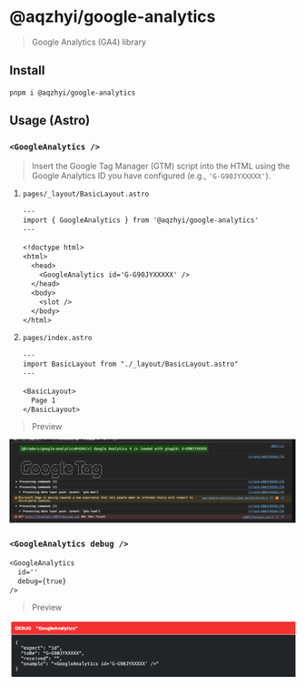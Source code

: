 # @aqzhyi/google-analytics

> Google Analytics (GA4) library

## Install

```
pnpm i @aqzhyi/google-analytics
```

## Usage (Astro)

### `<GoogleAnalytics />`

> Insert the Google Tag Manager (GTM) script into the HTML using the Google Analytics ID you have configured (e.g., `'G-G90JYXXXXX'`).

1. `pages/_layout/BasicLayout.astro`

   ```astro
   ---
   import { GoogleAnalytics } from '@aqzhyi/google-analytics'
   ---

   <!doctype html>
   <html>
     <head>
       <GoogleAnalytics id='G-G90JYXXXXX' />
     </head>
     <body>
       <slot />
     </body>
   </html>
   ```

1. `pages/index.astro`

   ```
   ---
   import BasicLayout from "./_layout/BasicLayout.astro"
   ---

   <BasicLayout>
     Page 1
   </BasicLayout>
   ```

> Preview

![](https://raw.githubusercontent.com/Aqzhyi/mono/refs/heads/main/%40aqzhyi/google-analytics/public/works.png)

### `<GoogleAnalytics debug />`

```astro
<GoogleAnalytics
  id=''
  debug={true}
/>
```

> Preview

![](https://raw.githubusercontent.com/Aqzhyi/mono/refs/heads/main/%40aqzhyi/google-analytics/public/debug-if-no-input.png)
